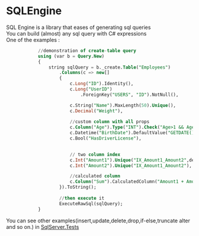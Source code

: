 # SQLEngine
SQL Engine is a library that eases of generating sql queries
<br/>You can build (almost) any sql query with C# expressions 
<br/>One of the examples :
```sql
            //demonstration of create-table query
            using (var b = Query.New)
            {
                string sqlQuery = b._create.Table("Employees")
                    .Columns(c => new[]
                    {
                        c.Long("ID").Identity(),
                        c.Long("UserID")
                            .ForeignKey("USERS", "ID").NotNull(),

                        c.String("Name").MaxLength(50).Unique(),
                        c.Decimal("Weight"),
                        
                        //custom column with all props
                        c.Column("Age").Type("INT").Check("Age>1 && Age<100"),
                        c.Datetime("BirthDate").DefaultValue("GETDATE()"),
                        c.Bool("HasDriverLicense"),
                      

                        // two column index
                        c.Int("Amount1").Unique("IX_Amount1_Amount2",descending:true),
                        c.Int("Amount2").Unique("IX_Amount1_Amount2"),

                        //calculated column
                        c.Column("Sum").CalculatedColumn("Amount1 + Amount2"),
                    }).ToString();
                    
                    //then execute it                    
                    ExecuteRawSql(sqlQuery);
            }
```
You can see other examples(insert,update,delete,drop,if-else,truncate alter and so on.) in <a href="https://github.com/raminrahimzada/SQLEngine/tree/master/SQLEngine.Tests">SqlServer.Tests</a>
